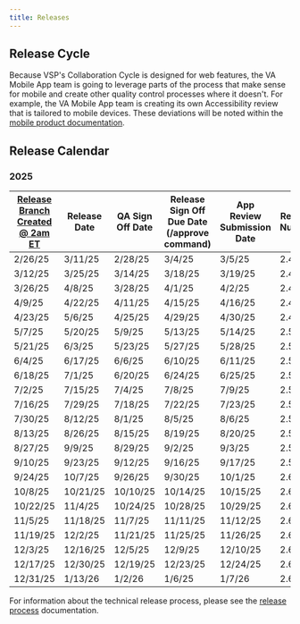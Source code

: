 ```yaml
---
title: Releases
---
```


## Release Cycle

Because VSP's Collaboration Cycle is designed for web features, the VA Mobile App team is going to leverage parts of the process that make sense for mobile and create other quality control processes where it doesn't. For example, the VA Mobile App team is creating its own Accessibility review that is tailored to mobile devices. These deviations will be noted within the [mobile product documentation](https://github.com/department-of-veterans-affairs/va.gov-team/blob/master/products/va-mobile-app/product).

## Release Calendar

### 2025

| [Release Branch Created @ 2am ET](https://github.com/department-of-veterans-affairs/va-mobile-app/blob/develop/.github/workflows/new_release_branch.yml#L6) | Release Date | QA Sign Off Date | Release Sign Off Due Date (/approve command) | App Review Submission Date | Release Number |
| -------- | -------- | -------- | -------- | -------- | ------ |
| 2/26/25  | 3/11/25  | 2/28/25  | 3/4/25   | 3/5/25   | 2.45.0 |
| 3/12/25  | 3/25/25  | 3/14/25  | 3/18/25  | 3/19/25  | 2.46.0 |
| 3/26/25  | 4/8/25   | 3/28/25  | 4/1/25   | 4/2/25   | 2.47.0 |
| 4/9/25   | 4/22/25  | 4/11/25  | 4/15/25  | 4/16/25  | 2.48.0 |
| 4/23/25  | 5/6/25   | 4/25/25  | 4/29/25  | 4/30/25  | 2.49.0 |
| 5/7/25   | 5/20/25  | 5/9/25   | 5/13/25  | 5/14/25  | 2.50.0 |
| 5/21/25  | 6/3/25   | 5/23/25  | 5/27/25  | 5/28/25  | 2.51.0 |
| 6/4/25   | 6/17/25  | 6/6/25   | 6/10/25  | 6/11/25  | 2.52.0 |
| 6/18/25  | 7/1/25   | 6/20/25  | 6/24/25  | 6/25/25  | 2.53.0 |
| 7/2/25   | 7/15/25  | 7/4/25   | 7/8/25   | 7/9/25   | 2.54.0 |
| 7/16/25  | 7/29/25  | 7/18/25  | 7/22/25  | 7/23/25  | 2.55.0 |
| 7/30/25  | 8/12/25  | 8/1/25   | 8/5/25   | 8/6/25   | 2.56.0 |
| 8/13/25  | 8/26/25  | 8/15/25  | 8/19/25  | 8/20/25  | 2.57.0 |
| 8/27/25  | 9/9/25   | 8/29/25  | 9/2/25   | 9/3/25   | 2.58.0 |
| 9/10/25  | 9/23/25  | 9/12/25  | 9/16/25  | 9/17/25  | 2.59.0 |
| 9/24/25  | 10/7/25  | 9/26/25  | 9/30/25  | 10/1/25  | 2.60.0 |
| 10/8/25  | 10/21/25 | 10/10/25 | 10/14/25 | 10/15/25 | 2.61.0 |
| 10/22/25 | 11/4/25  | 10/24/25 | 10/28/25 | 10/29/25 | 2.62.0 |
| 11/5/25  | 11/18/25 | 11/7/25  | 11/11/25 | 11/12/25 | 2.63.0 |
| 11/19/25 | 12/2/25  | 11/21/25 | 11/25/25 | 11/26/25 | 2.64.0 |
| 12/3/25  | 12/16/25 | 12/5/25  | 12/9/25  | 12/10/25 | 2.65.0 |
| 12/17/25 | 12/30/25 | 12/19/25 | 12/23/25 | 12/24/25 | 2.66.0 |
| 12/31/25 | 1/13/26  | 1/2/26   | 1/6/25   | 1/7/26   | 2.67.0 |

For information about the technical release process, please see the [release process](release-process/) documentation.
